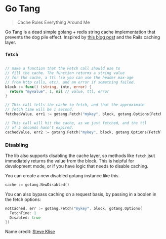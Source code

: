 # Go Tang

> Cache Rules Everything Around Me

Go Tang is a dead simple golang + redis string cache implementation that prevents the dog pile effect. Inspired by [this blog post](http://kovyrin.net/2008/03/10/dog-pile-effect-and-how-to-avoid-it-with-ruby-on-rails-memcache-client-patch/) and the Rails caching layer.

### `fetch`

```go

// make a function that the Fetch call should use to 
// fill the cache. The function returns a string value
// for the cache, a ttl (so you can use the header max-age
// from http calls, etc), and an error if something failed.
block := func() (string, intn, error) {
  return "myvalue", 1, nil // value, ttl, error
}

// This call tells the cache to fetch, and that the approximate
// fetch time will be 1 second.
fetchedValue, err1 := gotang.Fetch("mykey", block, gotang.Options{FetchTime: 1})

// This call will hit the cache, as we just fetched, and the ttl
// of 5 seconds hasn't expired.
cachedValue, err2 := gotang.Fetch("mykey", block, gotang.Options{FetchTime: 1})
```

### Disabling

The lib also supports disabling the cache layer, so methods like `fetch` jsut immediately returns the value from the block. This is helpful for development mode, or if you have logic that needs to disable caching.

You can create a new disabled gotang instance like this.

```go
cache := gotang.NewDisabled()
```

You can also bypass caching on a request basis, by passing in a boolen in the fetch options:

```go
notCached, err := gotang.Fetch("mykey", block, gotang.Options{
  FetchTime: 1
  Disabled: true
})
```

Name credit: [Steve Klise](http://sklise.com/)
